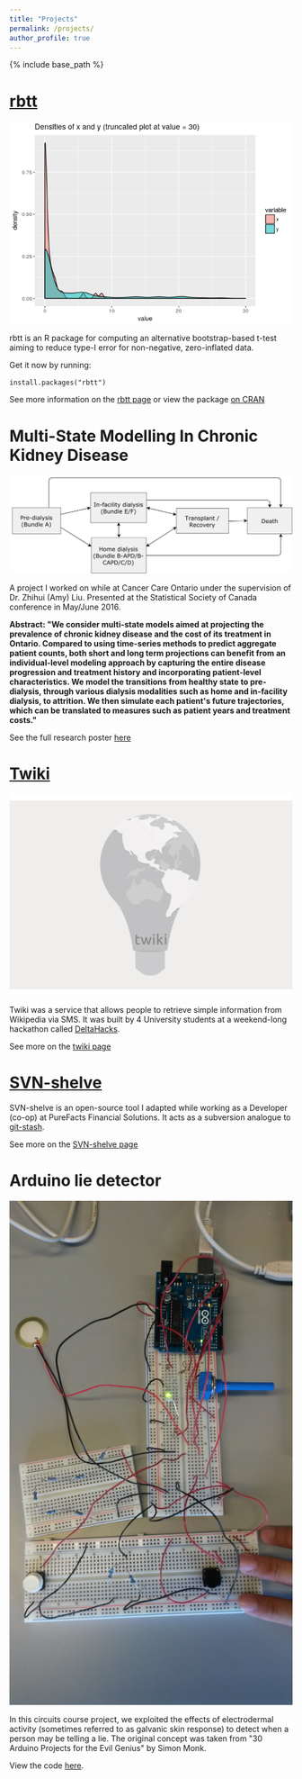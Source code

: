 ```yaml
---
title: "Projects"
permalink: /projects/
author_profile: true
---
```


{% include base_path %}

# [rbtt](https://wannabesmith.github.io/rbtt)

![rbtt_density](/images/rbtt_density.png)

rbtt is an R package for computing an alternative bootstrap-based t-test aiming to reduce type-I error for non-negative, zero-inflated data.

Get it now by running:

```
install.packages("rbtt")
```

See more information on the [rbtt page](https://wannabesmith.github.io/rbtt/) or view the package [on CRAN](https://cran.r-project.org/package=rbtt)


# Multi-State Modelling In Chronic Kidney Disease

![msm_transitions](/images/msm_state_transitions.png)

A project I worked on while at Cancer Care Ontario under the supervision of Dr. Zhihui (Amy) Liu.
Presented at the Statistical Society of Canada conference in May/June 2016.

**Abstract:
"We consider multi-state models aimed at projecting the prevalence of chronic kidney disease and the cost of its treatment in Ontario. Compared to using time-series methods to predict aggregate patient counts, both short and long term projections can benefit from an individual-level modeling approach by capturing the entire disease progression and treatment history and incorporating patient-level characteristics. We model the transitions from healthy state to pre-dialysis, through various dialysis modalities such as home and in-facility dialysis, to attrition. We then simulate each patient's future trajectories, which can be translated to measures such as patient years and treatment costs."**

See the full research poster [here](/files/msm_ssc_poster.pdf)


# [Twiki](https://wannabesmith.github.io/twiki)

![twiki](/images/twiki.png)

Twiki was a service that allows people to retrieve simple information from Wikipedia via SMS. It was built by 4 University students at a weekend-long hackathon called [DeltaHacks](http://deltahacks.com/).

See more on the [twiki page](https://wannabesmith.github.io/twiki)

# [SVN-shelve](https://wannabesmith.github.io/SVN-Shelve)

SVN-shelve is an open-source tool I adapted while working as a Developer (co-op) at PureFacts Financial Solutions. It acts as a subversion analogue to [git-stash](https://git-scm.com/book/en/v1/Git-Tools-Stashing).

See more on the [SVN-shelve page](https://wannabesmith.github.io/SVN-Shelve)

# Arduino lie detector

![lie_detector_circuit](/images/lie_detector_circuit.jpg)

In this circuits course project, we exploited the effects of electrodermal activity (sometimes referred to as galvanic skin response) to detect when a person may be telling a lie. The original concept was taken from "30 Arduino Projects for the Evil Genius" by Simon Monk.

View the code [here](https://github.com/WannabeSmith/LieDetector).
